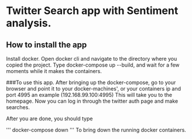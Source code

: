# Twitter Search app with Sentiment analysis.

## How to install the app
Install docker.
Open docker cli and navigate to the directory where you copied the project.
Type docker-compose up --build, and wait for a few moments while it makes the containers.

###To use this app.
After bringing up the docker-compose, go to your browser and point it to your docker-machines', or your containers ip and port 4995
an example (192.168.99.100:4995)
This will take you to the homepage. Now you can log in through the twitter auth page and make searches.

After you are done, you should type

'''
docker-compose down
'''
To bring down the running docker containers.
